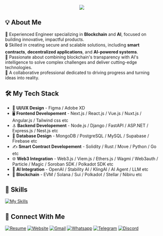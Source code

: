 <p align="center">
  <img src="https://readme-typing-svg.herokuapp.com?font=Fira+Code&weight=700&size=45&duration=2000&pause=1000&center=true&vCenter=true&random=false&width=1200&height=100&lines=Full+Stack+Developer;Blockchain+AI+Engineer;8+years+of+experience;High+productivity+%26+Best+communication">
</p>

## 💡 About Me

🌟 Experienced Engineer specializing in **Blockchain** and **AI**, focused on building innovative, impactful products.  
🔒 Skilled in creating secure and scalable solutions, including **smart contracts**, **decentralized applications**, and **AI-powered systems**.  
🚀 Passionate about combining blockchain's transparency with AI's intelligence to solve complex challenges and deliver cutting-edge technologies.  
🤝 A collaborative professional dedicated to driving progress and turning ideas into reality.  

## 🛠️ My Tech Stack

- 🎨 **UI/UX Design** - Figma / Adobe XD   
- 🖥️ **Frontend Developement** - Next.js / React.js / Vue.js / Nuxt.js / Angular.js / Tailwind css etc  
- ⚓ **Backend Developement** - Node.js / Django / FastAPI / ASP.NET / Express.js / Nest.js etc  
- 💾 **Database Design** - MongoDB / PostgreSQL / MySQL / Supabase / Firebase etc  
- ✍️ **Smart Contract Developement** - Solidity / Rust / Move / Python / Go etc  
- 🌐 **Web3 Integration** - Web3.js / Viem.js / Ethers.js / Wagmi / Web3auth / Particle / Magic / Soroban SDK / Polkadot SDK etc  
- 🤖 **AI Integration** - OpenAI / Stability AI / KlingAI / AI Agent / LLM etc  
- 🔗 **Blockchain** - EVM / Solana / Sui / Polkadot / Stellar / Nibiru etc  

<!-- ## 💼 Experience

🔹 **Lead Engineer** at **Advalorem Team • US**. *(06/2023–Present)*  
🔹 **Senior Blockchain Developer** at **Drangonz Land Team • Poland**. *(12/2022–05/2023)*  
🔹 **Senior Blockchain Developer** at **Sanshu Team • UK**. *(12/2021–11/2022)*  
🔹 **Junior Blockchain Developer** at **MC² Finance • Switzerland**. *(01/2021–11/2021)*  
🔹 **Project Manager** at **UDATA Inc. • Tokyo**. *(04/2020-12/2020)*  
🔹 **Senior Full Stack Developer** at **Callisto Inc. • Tokyo**. *(03/2019-03/2020)*  
🔹 **Full Stack Developer** at **Line Media Research Co., Ltd. • Tokyo**. *(04/2017-02/2019)* -->

## 💼 Skills

[![My Skills](https://skillicons.dev/icons?i=js,ts,html,css,react,vite,nextjs,vue,nuxtjs,astro,angular,wordpress,nodejs,aws,azure,c,cpp,cs,java,python,django,fastapi,docker,dotnet,electron,solidity,go,rust,mongodb,postgres)](https://github.com/motokimasuo)

## 🔗 Connect With Me
[![Resume](https://img.icons8.com/color/48/000000/google-docs.png "Resume")](https://drive.google.com/file/d/13aCEVB7wOcyR35jhMo-a44oIvCxwrx7e/view?usp=drive_link)
[![Website](https://img.icons8.com/color/48/000000/domain.png "Website")](https://www.motokimasuo.com)
[![Gmail](https://img.icons8.com/color/48/000000/gmail-new.png "Gmail")](mailto:motokimasuo89@gmail.com)
[![Whatsapp](https://img.icons8.com/color/48/000000/whatsapp.png "Whatsapp")](https://wa.me/817089764489)
[![Telegram](https://img.icons8.com/color/48/000000/telegram-app.png "Telegram")](https://t.me/motokimasuo)
[![Discord](https://img.icons8.com/color/48/000000/discord.png "Discord")](https://discordapp.com/users/318810920686059521)
<!-- [![alt text](https://img.icons8.com/color/48/000000/skype.png "Skype")](https://join.skype.com/invite/qqzRgpFV0TrY) -->
